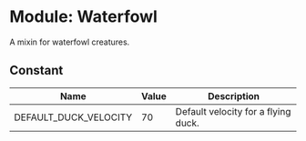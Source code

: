 # Module: Waterfowl
A mixin for waterfowl creatures.

## Constant
| Name | Value | Description |
| ---- | ---- | ----------- |
|DEFAULT_DUCK_VELOCITY | 70 | Default velocity for a flying duck.
